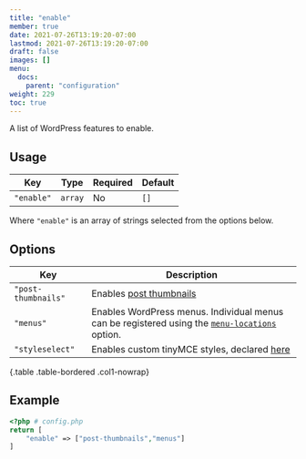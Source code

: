 ```yaml
---
title: "enable"
member: true
date: 2021-07-26T13:19:20-07:00
lastmod: 2021-07-26T13:19:20-07:00
draft: false
images: []
menu:
  docs:
    parent: "configuration"
weight: 229
toc: true
---
```


A list of WordPress features to enable.

## Usage

| Key        | Type    | Required | Default |
| ---------- | ------- | -------- | ------- |
| `"enable"` | `array` | No       | `[]`    |

Where `"enable"` is an array of strings selected from the options below.

## Options

| Key                 | Description                                                                                                         |
| ------------------- | ------------------------------------------------------------------------------------------------------------------- |
| `"post-thumbnails"` | Enables [post thumbnails](https://codex.wordpress.org/Post_Thumbnails)                                              |
| `"menus"`           | Enables WordPress menus. Individual menus can be registered using the [`menu-locations`](../menu-locations) option. |
| `"styleselect"`     | Enables custom tinyMCE styles, declared [here](../tinyMCEAdditions) |
{.table .table-bordered .col1-nowrap}

## Example

```php
<?php # config.php
return [
    "enable" => ["post-thumbnails","menus"]
]
```
